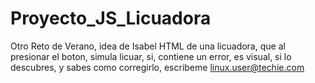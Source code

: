 # Proyecto_JS_Licuadora
Otro Reto de Verano, idea de Isabel
HTML de una licuadora, que al presionar el boton, simula licuar, si, contiene un error, es visual, si lo descubres, y sabes como corregirlo, escribeme linux.user@techie.com